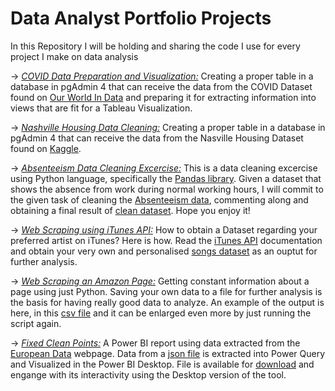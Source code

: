 #  Data Analyst Portfolio Projects
 In this Repository I will be holding and sharing the
code I use for every project I make on data analysis

→ <i class="fab fa-github">[COVID Data Preparation and Visualization:](https://github.com/danielryvero/Portfolio-Projects-Data-Analytics/blob/main/COVID_Data_prep_Visualization.sql)</i> Creating a proper table in a database in pgAdmin 4
that can receive the data from the COVID Dataset found on [Our World In Data](https://ourworldindata.org/explorers/coronavirus-data-explorer?zoomToSelection=true&country=USA~GBR~CAN~DEU~ITA~IND&pickerSort=asc&pickerMetric=location&Interval=Cumulative&Relative+to+Population=true&Color+by+test+positivity=false&Metric=Excess+mortality+%28estimates%29) and preparing it for extracting information into views that are fit for a Tableau Visualization.

→ <i class="fab fa-github">[Nashville Housing Data Cleaning:](https://github.com/danielryvero/Portfolio-Projects-Data-Analytics/blob/main/Data_Cleaning_Nashville_Housing.sql)</i> Creating a proper table in a database in pgAdmin 4
that can receive the data from the Nasville Housing Dataset found on [Kaggle](https://www.kaggle.com/datasets/tmthyjames/nashville-housing-data).

→ <i class="fab fa-github">[Absenteeism Data Cleaning Excercise:](https://github.com/danielryvero/Portfolio-Projects-Data-Analytics/blob/main/Absenteeism%20excercise_complete.ipynb)</i> This is a data cleaning excercise using Python language, specifically the [Pandas library](https://pandas.pydata.org/). Given a dataset that shows the absence from work during normal working hours, I will commit to the given task of cleaning the 
[Absenteeism data](https://github.com/danielryvero/Portfolio-Projects-Data-Analytics/blob/main/Absenteeism_Excercise_dataset.csv), commenting along and obtaining a final result of [clean dataset](https://github.com/danielryvero/Portfolio-Projects-Data-Analytics/blob/main/df_cleaned.csv). Hope you enjoy it!

→ <i class="fab fa-github">[Web Scraping using iTunes API:](https://github.com/danielryvero/Portfolio-Projects-Data-Analytics/blob/main/Web%20Scraping%20iTunes%20API.ipynb)</i>
How to obtain a Dataset regarding your preferred artist on iTunes? Here is how. Read the [iTunes API](https://performance-partners.apple.com/search-api) documentation and obtain your very own and personalised [songs dataset](https://github.com/danielryvero/Portfolio-Projects-Data-Analytics/blob/main/songs_info.csv) as an ouptut for further analysis.

→ <i class="fab fa-github">[Web Scraping an Amazon Page:](https://github.com/danielryvero/Portfolio-Projects-Data-Analytics/blob/main/Web%20Scraping%20Amazon.ipynb)</i>
Getting constant information about a page using just Python. Saving your own data to a file for further analysis is the basis for having really good data to analyze. An example of the output is here, in this [csv file](https://github.com/danielryvero/Portfolio-Projects-Data-Analytics/blob/main/AmazonWebScraping.csv) and it can be enlarged even more by just running the script again.

→ <i class="fab fa-github">[Fixed Clean Points:](https://drive.google.com/file/d/1_GW9RgIX7j_UjVtFkjPn7W2ifHJ6Vu9u/view?usp=sharing)</i>
A Power BI report using data extracted from the [European Data](https://data.europa.eu/data/datasets/https-datos-madrid-es-egob-catalogo-200284-0-puntos-limpios-fijos?locale=en) webpage. Data from a [json file](https://datos.madrid.es/portal/site/egob/menuitem.ac61933d6ee3c31cae77ae7784f1a5a0/?vgnextoid=00149033f2201410VgnVCM100000171f5a0aRCRD&format=json&file=0&filename=200284-0-puntos-limpios-fijos&mgmtid=2bb427e0cb503410VgnVCM1000000b205a0aRCRD&preview=full) is extracted into Power Query and Visualized in the Power BI Desktop. File is available for [download](https://drive.google.com/file/d/1_GW9RgIX7j_UjVtFkjPn7W2ifHJ6Vu9u/view?usp=sharing) and engange with its interactivity using the Desktop version of the tool.



